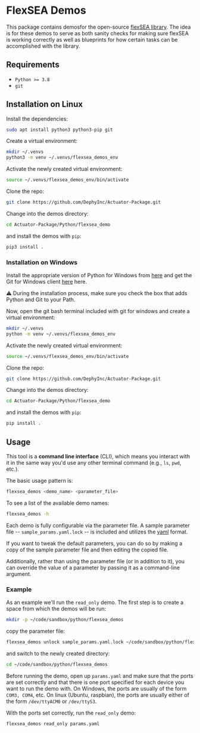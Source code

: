 # FlexSEA Demos
This package contains demosfor the open-source [flexSEA library](https://pypi.org/project/flexsea/). The idea is for these demos to serve as both sanity checks for making sure flexSEA is working correctly as well as blueprints for how certain tasks can be accomplished with the library.


## Requirements
* `Python >= 3.8`
* `git`


## Installation on Linux

Install the dependencies:

```bash
sudo apt install python3 python3-pip git
```

Create a virtual environment:

```bash
mkdir ~/.venvs
python3 -m venv ~/.venvs/flexsea_demos_env
```

Activate the newly created virtual environment:

```bash
source ~/.venvs/flexsea_demos_env/bin/activate
```

Clone the repo:

```bash
git clone https://github.com/DephyInc/Actuator-Package.git
```

Change into the demos directory:

```bash
cd Actuator-Package/Python/flexsea_demo
```

and install the demos with `pip`:

```bash
pip3 install .
```


### Installation on Windows
Install the appropriate version of Python for Windows from [here](https://www.python.org/downloads/windows/) and get the Git for Windows client [here](https://gitforwindows.org/) here.

:warning: During the installation process, make sure you check the box that adds Python and Git to your Path.

Now, open the git bash terminal included with git for windows and create a virtual environment:

```bash
mkdir ~/.venvs
python -m venv ~/.venvs/flexsea_demos_env
```

Activate the newly created virtual environment:

```bash
source ~/.venvs/flexsea_demos_env/bin/activate
```

Clone the repo:

```bash
git clone https://github.com/DephyInc/Actuator-Package.git
```

Change into the demos directory:

```bash
cd Actuator-Package/Python/flexsea_demo
```

and install the demos with `pip`:

```bash
pip install .
```


## Usage

This tool is a **command line interface** (CLI), which means you interact with it in the same way you'd use any other terminal command (e.g., `ls`, `pwd`, etc.).

The basic usage pattern is:

```bash
flexsea_demos <demo_name> <parameter_file>
```

To see a list of the available demo names:

```bash
flexsea_demos -h
```

Each demo is fully configurable via the parameter file. A sample parameter file -- `sample_params.yaml.lock` -- is included and utilizes the [yaml](https://en.wikipedia.org/wiki/YAML) format.

If you want to tweak the default parameters, you can do so by making a copy of the sample parameter file and then editing the copied file.

Additionally, rather than using the parameter file (or in addition to it), you can override the value of a parameter by passing it as a command-line argument.

### Example
As an example we'll run the `read_only` demo. The first step is to create a space from which the demos will be run:

```bash
mkdir -p ~/code/sandbox/python/flexsea_demos
```

copy the parameter file:

```bash
flexsea_demos unlock sample_params.yaml.lock ~/code/sandbox/python/flexsea_demos/params.yaml
```

and switch to the newly created directory:

```bash
cd ~/code/sandbox/python/flexsea_demos
```

Before running the demo, open up `params.yaml` and make sure that the ports are set correctly and that there is one port specified for each device you want to run the demo with. On Windows, the ports are usually of the form `COM3, COM4`, etc. On linux (Ubuntu, raspbian), the ports are usually either of the form `/dev/ttyACM0` or `/dev/ttyS3`.

With the ports set correctly, run the `read_only` demo:

```bash
flexsea_demos read_only params.yaml
```

